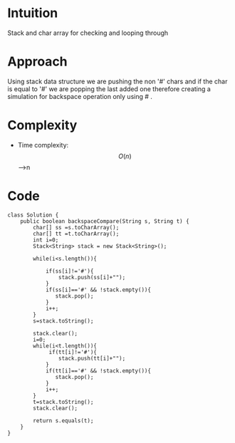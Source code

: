 # Intuition
Stack and char array for checking and looping through 

# Approach
Using stack data structure we are pushing the non '#' chars and if the char is equal to '#' we are popping the last added one therefore creating a simulation for backspace operation only using # .

# Complexity
- Time complexity:
$$O(n)$$ -->n


# Code
```
class Solution {
    public boolean backspaceCompare(String s, String t) {
        char[] ss =s.toCharArray();
        char[] tt =t.toCharArray();
        int i=0;
        Stack<String> stack = new Stack<String>();

        while(i<s.length()){
            
            if(ss[i]!='#'){
                stack.push(ss[i]+"");
            }
            if(ss[i]=='#' && !stack.empty()){
               stack.pop();
            }
            i++;
        }
        s=stack.toString();

        stack.clear();
        i=0;
        while(i<t.length()){
             if(tt[i]!='#'){
                stack.push(tt[i]+"");
            }
            if(tt[i]=='#' && !stack.empty()){
               stack.pop();
            }
            i++;
        }
        t=stack.toString();
        stack.clear();
  
        return s.equals(t);
    }
}


```